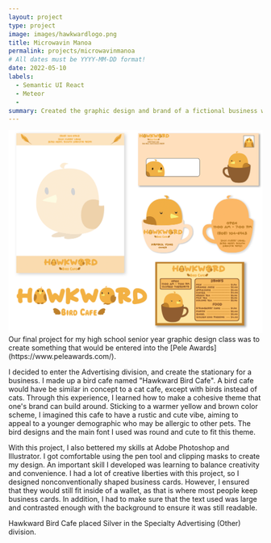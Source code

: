 ```yaml
---
layout: project
type: project
image: images/hawkwardlogo.png
title: Microwavin Manoa
permalink: projects/microwavinmanoa
# All dates must be YYYY-MM-DD format!
date: 2022-05-10
labels:
  - Semantic UI React
  - Meteor
  - 
summary: Created the graphic design and brand of a fictional business with Adobe Photoshop and Adobe Illustrator. 
---
```


<img class="ui large right floated rounded image" src="../images/hawkwardall.jpg">
Our final project for my high school senior year graphic design class was to create something that would be entered into the [Pele Awards](https://www.peleawards.com/). 

I decided to enter the Advertising division, and create the stationary for a business. I made up a bird cafe named "Hawkward Bird Cafe". A bird cafe would have be similar in concept to a cat cafe, except with birds instead of cats. Through this experience, I learned how to make a cohesive theme that one's brand can build around. Sticking to a warmer yellow and brown color scheme, I imagined this cafe to have a rustic and cute vibe, aiming to appeal to a younger demographic who may be allergic to other pets. The bird designs and the main font I used was round and cute to fit this theme.

With this project, I also bettered my skills at Adobe Photoshop and Illustrator. I got comfortable using the pen tool and clipping masks to create my design. An important skill I developed was learning to balance creativity and convenience. I had a lot of creative liberties with this project, so I designed nonconventionally shaped business cards. However, I ensured that they would still fit inside of a wallet, as that is where most people keep business cards. In addition, I had to make sure that the text used was large and contrasted enough with the background to ensure it was still readable.

Hawkward Bird Cafe placed Silver in the Specialty Advertising (Other) division. 
